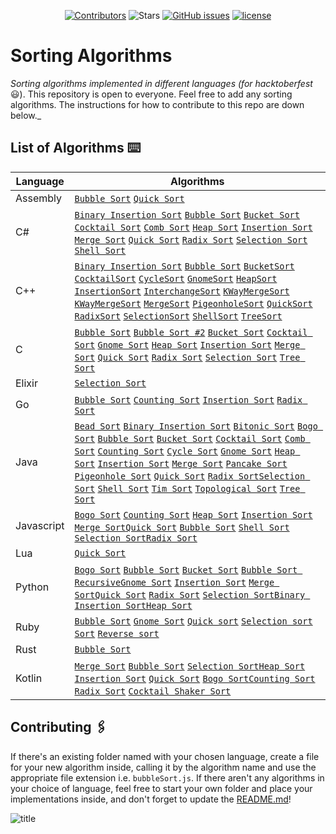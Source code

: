 <div style="text-align: center;">

[![Contributors](https://img.shields.io/github/contributors/argonautica/sorting-algorithms)](https://github.com/badges/shields/graphs/contributors)
![Stars](https://img.shields.io/github/stars/argonautica/sorting-algorithms.svg?label=Stars&style=flat)
[![GitHub issues](https://img.shields.io/github/issues/argonautica/sorting-algorithms.svg)](https://github.com/argonautica/sorting-algorithms/issues)
[![license](https://img.shields.io/github/license/argonautica/sorting-algorithms.svg)](https://github.com/argonautica/sorting-algorithms/blob/master/LICENSE.tx)

</div>

# Sorting Algorithms
_Sorting algorithms implemented in different languages (for hacktoberfest_ 😃). This repository is open to everyone. Feel free to add any sorting algorithms. The instructions for how to contribute to this repo are down below._


## List of Algorithms ⌨️
| Language | Algorithms |
|----------|------------|
| Assembly | [`Bubble Sort`](Assembly/bubblesort.asm) [`Quick Sort`](Assembly/quicksort.asm)
| C# | [`Binary Insertion Sort`](C%23/BinaryInsertionSort.cs) [`Bubble Sort`](C%23/BubbleSort.cs) [`Bucket Sort`](C%23/BucketSort.cs) [`Cocktail Sort`](C%23/CocktailSort.cs) [`Comb Sort`](C%23/CombSort.cs) [`Heap Sort`](C%23/HeapSort.cs) [`Insertion Sort`](C%23/InsertionSort.cs) [`Merge Sort`](C%23/MergeSort.cs) [`Quick Sort`](C%23/QuickSort.cs) [`Radix Sort`](C%23/RadixSort.cs) [`Selection Sort`](C%23/SelectionSort.cs) [`Shell Sort`](C%23/ShellSort.cs) |
| C++ | [`Binary Insertion Sort`](C++/BinaryInsertionSort.cpp ) [`Bubble Sort`](C++/BubbleSort.cpp) [`BucketSort`](C++/BucketSort.cpp) [`CocktailSort`](C++/CocktailSort.cpp) [`CycleSort`](C++/CycleSort.cpp) [`GnomeSort`](C++/GnomeSort.cpp) [`HeapSort`](C++/HeapSort.cpp) [`InsertionSort`](C++/InsertionSort.cpp) [`InterchangeSort`](C++/InterchangeSort.cpp) [`KWayMergeSort`](C++/KWayMergeSort.cpp) [`KWayMergeSort`](C++/KWayMergeSort.cpp) [`MergeSort`](C++/MergeSort.cpp) [`PigeonholeSort`](C++/PigeonholeSort.cpp) [`QuickSort`](C++/QuickSort.cpp) [`RadixSort`](C++/RadixSort.cpp) [`SelectionSort`](C++/SelectionSort.cpp) [`ShellSort`](C++/ShellSort.cpp) [`TreeSort`](C++/TreeSort.cpp) |
| C | [`Bubble Sort`](C/BubbleSort.c) [`Bubble Sort #2`](C/BubbleSort2.c) [`Bucket Sort`](C/BucketSort.c) [`Cocktail Sort`](C/CocktailSort.c) [`Gnome Sort`](C/GnomeSort.c) [`Heap Sort`](C/HeapSort.c) [`Insertion Sort`](C/InsertionSort.c) [`Merge Sort`](C/MergeSort.c) [`Quick Sort`](C/QuickSort.c) [`Radix Sort`](C/RadixSort.c) [`Selection Sort`](C/SelectionSort.c) [`Tree Sort`](C/TreeSort.c) |
| Elixir | [`Selection Sort`](Elixir/selectionSort.exs) |
| Go | [`Bubble Sort`](Go/BubbleSort.go) [`Counting Sort`](Go/CountingSort.go) [`Insertion Sort`](Go/InsertionSort.go) [`Radix Sort`](Go/RadixSort.go) |
| Java | [`Bead Sort`](Java/BeadSort.java) [`Binary Insertion Sort`](Java/BinaryInsertionSort.java) [`Bitonic Sort`](Java/BitonicSort.java) [`Bogo Sort`](Java/BogoSort.java) [`Bubble Sort`](Java/BubbleSort.java) [`Bucket Sort`](Java/BucketSort.java) [`Cocktail Sort`](Java/CocktailSort.java) [`Comb Sort`](Java/CombSort.java) [`Counting Sort`](Java/CountingSort.java) [`Cycle Sort`](Java/CycleSort.java) [`Gnome Sort`](Java/CycleSort.java) [`Heap Sort`](Java/HeapSort.java) [`Insertion Sort`](Java/InsertionSort.java) [`Merge Sort`](Java/MergeSort.java) [`Pancake Sort`](Java/PancakeSort.java) [`Pigeonhole Sort`](Java/PigeonholeSort.java) [`Quick Sort`](Java/QuickSort.java) [`Radix Sort`](Java/RadixSort.java)[`Selection Sort`](Java/SelectionSort.java) [`Shell Sort`](Java/ShellSort.java) [`Tim Sort`](Java/TimSort.java) [`Topological Sort`](Java/TopologicalSort.java) [`Tree Sort`](Java/TreeSort.java) |
| Javascript | [`Bogo Sort`](Javascript/bogoSort.js) [`Counting Sort`](Javascript/countingSort.js) [`Heap Sort`](Javascript/HeapSort.js) [`Insertion Sort`](Javascript/Insertionsort.js) [`Merge Sort`](Javascript/MergeSort.js)[`Quick Sort`](Javascript/Quicksort.js) [`Bubble Sort`](Javascript/bubbleSort.js) [`Shell Sort`](Javascript/shellSort.js ) [`Selection Sort`](Javascript/selectionSort.js)[`Radix Sort`](Javascript/RadixSort.js) |
| Lua | [`Quick Sort`](Lua/quicksort.lua)
| Python | [`Bogo Sort`](Python/BogoSort.py) [`Bubble Sort`](Python/BubbleSort.py) [`Bucket Sort`](Python/BucketSort.py) [`Bubble Sort Recursive`](Python/BubbleSortRecursive.py)[`Gnome Sort`](Python/GnomeSort.py) [`Insertion Sort`](Python/InsertionSort.py) [`Merge Sort`](Python/MergeSort.py)[`Quick Sort`](Python/QuickSort.py) [`Radix Sort`](Python/RadixSort.py) [`Selection Sort`](Python/SelectionSort.py)[`Binary Insertion Sort`](Python/BinaryInsertionSort.py)[`Heap Sort`](Python/heapSort.py) |
| Ruby | [`Bubble Sort`](Ruby/bubble_sort.rb) [`Gnome Sort`](Ruby/gnome_sort.rb) [`Quick sort`](Ruby/quick_sort.rb) [`Selection sort`](Ruby/selection_sort.rb) [`Sort`](Ruby/sort.rb) [`Reverse sort`](Ruby/reverse.rb)
| Rust | [`Bubble Sort`](Rust/Bubble_Sort.rs)
| Kotlin |[`Merge Sort`](Kotlin/MergeSort.kt) [`Bubble Sort`](Kotlin/BubbleSort.kt) [`Selection Sort`](Kotlin/SelectionSort.kt)[`Heap Sort`](Kotlin/HeapSort.kt) [`Insertion Sort`](Kotlin/InsertionSort.kt) [`Quick Sort`](Kotlin/QuickSort.kt) [`Bogo Sort`](Kotlin/BogoSort.kt)[`Counting Sort`](Kotlin/CountingSort.kt) [`Radix Sort`](Kotlin/RadixSort.kt) [`Cocktail Shaker Sort`](Kotlin/CocktailShakerSort.kt)

## Contributing 🖇️
If there's an existing folder named with your chosen language, create a file for your new algorithm inside, calling it by the algorithm name and use the appropriate file extension i.e. `bubbleSort.js`. If there aren't any algorithms in your choice of language, feel free to start your own folder and place your implementations inside, and don't forget to update the [README.md](README.md)!

![title](https://hacktoberfest.digitalocean.com/assets/HF19_social-744d976f227e4aff6866443abcede8c651b309ec9c7c9f7410f5944f8e1299b9.png)
